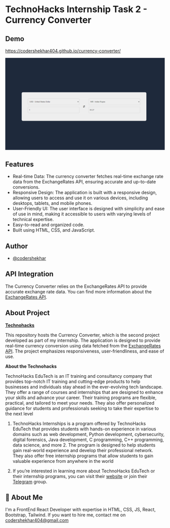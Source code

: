 # TechnoHacks Internship Task 2 - Currency Converter

## Demo

https://codershekhar404.github.io/currency-converter/

![Screenshot](https://raw.githubusercontent.com/codershekhar404/currency-converter/main/Home.png)

## Features

- Real-time Data: The currency converter fetches real-time exchange rate data from the ExchangeRates API, ensuring accurate and up-to-date conversions.
- Responsive Design: The application is built with a responsive design, allowing users to access and use it on various devices, including desktops, tablets, and mobile phones.
- User-Friendly UI: The user interface is designed with simplicity and ease of use in mind, making it accessible to users with varying levels of technical expertise.
- Easy-to-read and organized code.
- Built using HTML, CSS, and JavaScript.

## Author

- [@codershekhar](https://github.com/codershekhar404)

## API Integration

The Currency Converter relies on the ExchangeRates API to provide accurate exchange rate data. You can find more information about the [ExchangeRates API](https://www.exchangerate-api.com/).

## About Project

[**Technohacks**](https://technohacks.co.in/)

This repository hosts the Currency Converter, which is the second project developed as part of my internship. The application is designed to provide real-time currency conversion using data fetched from the [ExchangeRates API](https://www.exchangerate-api.com/). The project emphasizes responsiveness, user-friendliness, and ease of use.

**About the Technohacks**

TechnoHacks EduTech is an IT training and consultancy company that provides top-notch IT training and cutting-edge products to help businesses and individuals stay ahead in the ever-evolving tech landscape. They offer a range of courses and internships that are designed to enhance your skills and advance your career. Their training programs are flexible, practical, and tailored to meet your needs. They also offer personalized guidance for students and professionals seeking to take their expertise to the next level

1.  TechnoHacks Internships is a program offered by TechnoHacks EduTech that provides students with hands-on experience in various domains such as web development, Python development, cybersecurity, digital forensics, Java development, C programming, C++ programming, data science, and more 2. The program is designed to help students gain real-world experience and develop their professional network. They also offer free internship programs that allow students to gain valuable experience from anywhere in the world

2.  If you’re interested in learning more about TechnoHacks EduTech or their internship programs, you can visit their [website](https://technohacks.co.in/) or join their [Telegram](t.me/s/TechnoHacksofficial) group.

## 🚀 About Me

I'm a FrontEnd React Developer with expertise in HTML, CSS, JS, React, Bootstrap, Tailwind. If you want to hire me, contact me on [codershekhar404@gmail.com](mailto:codershekhar404@gmail.com)
